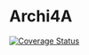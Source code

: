 # Archi4A
<a href='https://coveralls.io/github/5emeAS/Archi4A'><img src='https://coveralls.io/repos/github/5emeAS/Archi4A/badge.svg' alt='Coverage Status' /></a>
